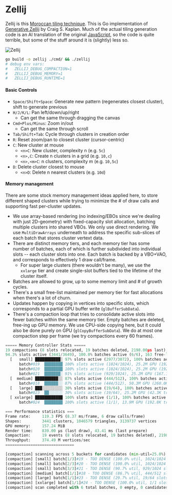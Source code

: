 # Zellij

Zellij is this [Moroccan tiling
technique](https://en.wikipedia.org/wiki/Zellij). This is Go implementation of
[Generative
Zellij](https://archive.bridgesmathart.org/2022/bridges2022-285.pdf) by Craig
S. Kaplan. Much of the actual tiling generation code is an AI translation of
the original [JavaScript](https://isohedral.ca/generative-zellij/), so the code
is quite terrible, but some of the stuff around it is (slightly) less so. 

![Zellij](https://github.com/user-attachments/assets/9d5962f0-d2fe-4735-9be8-1aab5ba6bbaf)


```sh
go build -o zellij ./cmd/ && ./zellij
# debug env vars:
#   ZELLIJ_DEBUG_COMPACTION=1
#   ZELLIJ_DEBUG_MEMORY=1
#   ZELLIJ_DEBUG_RUNTIME=1
```

#### Basic Controls
- `Space/Shift+Space`: Generate new pattern (regenerates closest cluster), shift to generate previous
- `H/J/K/L`: Pan left/down/up/right
    - Can get the same through dragging the canvas 
- `Cmd+Plus/Minus`: Zoom in/out
    - Can get the same through scroll
- `Tab/Shift+Tab`: Cycle through clusters in creation order
- `R`: Reset zoom/pan to closest cluster (cursor-centric)
- `C`: New cluster at mouse
    - `<n>C`: New cluster, complexity n (e.g. `5c`)
    - `<n>,C`: Create n clusters in a grid (e.g. `10,c`)
    - `<n>,<m>C`: n clusters, complexity m (e.g. `10,5c`)
- `D`: Delete cluster closest to mouse
    - `<n>D`: Delete n nearest clusters (e.g. `10d`)


#### Memory management

There are some stock memory management ideas applied here, to store different
shaped clusters while trying to minimize the # of draw calls and supporting
fast per-cluster updates. 
- We use array-based rendering (no indexing/EBOs since we're dealing with just
2D-geometry) with fixed-capacity slot allocation, batching multiple clusters
into shared VBOs. We only use direct rendering. We use `MultiDrawArrays`
underneath to address the specific sub-slices of each batch that stores
cluster vertext data.
- There are distinct memory tiers, and each memory tier has some number of
batches, each of which is further subdivided into individual slots -- each
cluster slots into one. Each batch is backed by a VBO+VAO, and corresponds to
effectively 1 draw call/frame.
    - For super large clusters (there wouldn't be many), we use the `xxlarge`
    tier and create single-slot buffers tied to the lifetime of the cluster
    itself.
- Batches are allowed to grow, up to some memory limit and # of growth cycles.
- There's a small free-list maintained per memory tier for fast allocations
when there's a lot of churn.
- Updates happen by copying in vertices into specific slots, which corresponds
to a partial GPU buffer write (`glBufferSubData`). 
- There's a compaction loop that tries to consolidate active slots into fewer
batches within the same memory tier. Empty batches are deleted, free-ing up GPU
memory. We use CPU-side copying here, but it could also be done purely on GPU
(`glCopyBufferSubData`). We do at most one compaction step per frame (we try
compactions every 60 frames).

```python
===== Memory Controller Stats =====
19 compactions (8 slots relocated, 19 batches deleted, 2198.00μs last), 18 growth events (201.00μs last)
94.3% slots active (3441/3649), 100.0% batches active (6/6), 163 free-list slots, 164.9M GPU, 3441 clusters (1.0M triangles, 3.1M vertices)
  [   small] ███████████░ 97% slots active (2977/3072), 100% batches active (3/3), 95 free-list slots, 75.5M GPU (551.5K triangles, 1.7M vertices)
      batch#019  ████████ 100% slots active (1024/1024), 25.2M GPU (192.3K triangles, 576.8K vertices), 3× growth (262.1K -> 1.0M)
      batch#020  ████████ 100% slots active (1024/1024), 25.2M GPU (192.1K triangles, 576.4K vertices), 3× growth (262.1K -> 1.0M)
      batch#021  ███████░ 91% slots active (929/1024), 25.2M GPU (167.1K triangles, 501.3K vertices), 3× growth (262.1K -> 1.0M)
  [  medium] ██████████░░ 87% slots active (444/512), 100% batches active (1/1), 68 free-list slots, 50.3M GPU (260.0K triangles, 780.0K vertices)
      batch#018  ██████░░ 87% slots active (444/512), 50.3M GPU (260.0K triangles, 780.0K vertices), 3× growth (524.3K -> 2.1M)
  [   large] ███░░░░░░░░░ 30% slots active (19/64), 100% batches active (1/1), 0 free-list slots, 25.2M GPU (42.3K triangles, 126.8K vertices)
      batch#023  ██░░░░░░ 30% slots active (19/64), 25.2M GPU (42.3K triangles, 126.8K vertices), 1× growth (1.0M -> 1.0M)
  [ xxlarge] ████████████ 100% slots active (1/1), 100% batches active (1/1), 0 free-list slots, 13.9M GPU (192.8K triangles, 578.5K vertices)
      batch#024  ████████ 100% slots active (1/1), 13.9M GPU (192.8K triangles, 578.5K vertices), 1× growth (578.5K -> 578.5K)
```

```python
=== Performance statistics ===
Frame rate:     119.3 FPS (8.37 ms/frame, 6 draw calls/frame)
Shapes:         3441 clusters, 1046579 triangles, 3139737 vertices
GPU memory:     157.24 MiB
Render time:    839.00 µs (last draw), 43.41 ms (last prepare)
Compaction:     19 events (8 slots relocated, 19 batches deleted), 2198.00 μs (last)
Throughput:     374.49 M vertices/sec
==============================
```

```python
[compaction] scanning across 5 buckets for candidates (min-util=25.0%)
[compaction] [small] batch[1/3]#19 - TOO DENSE (100.0% util, 1024/1024 slots active)
[compaction] [small] batch[2/3]#20 - TOO DENSE (100.0% util, 1024/1024 slots active)
[compaction] [small] batch[3/3]#21 - TOO DENSE (90.7% util, 929/1024 slots active)
[compaction] [medium] batch[1/1]#18 - TOO DENSE (86.7% util, 444/512 slots active)
[compaction] [large] batch[1/1]#23 - TOO DENSE (29.7% util, 19/64 slots active)
[compaction] [xxlarge] batch[1/1]#24 - TOO DENSE (100.0% util, 1/1 slots active)
[compaction] scan completed with 6 total batches, 0 empty, 0 candidates for compaction
```
